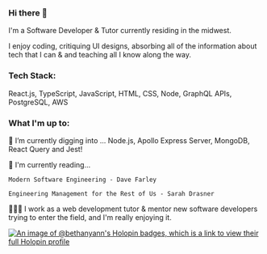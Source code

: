 ### Hi there 👋

I'm a Software Developer & Tutor currently residing in the midwest. 

I enjoy coding, critiquing UI designs, absorbing all of the information about tech that I can & and teaching all I know along the way.

### Tech Stack: 
 React.js, TypeScript, JavaScript, HTML, CSS, Node, GraphQL APIs, PostgreSQL, AWS


### What I'm up to: 
🌱 I’m currently digging into ...
    Node.js, Apollo Express Server, MongoDB, React Query and Jest!

📖 I'm currently reading...

    Modern Software Engineering - Dave Farley

    Engineering Management for the Rest of Us - Sarah Drasner 

👩🏽‍🏫 I work as a web development tutor & mentor new software developers trying to enter the field, and I'm really enjoying it. 


<!-- **bethanyann/bethanyann** is a ✨ _special_ ✨ repository because its `README.md` (this file) appears on your GitHub profile.

Here are some ideas to get you started:

- 🔭 I’m currently working on ...
- 🌱 I’m currently learning ...
- 👯 I’m looking to collaborate on ...
- 🤔 I’m looking for help with ...
- 💬 Ask me about ...
- 📫 How to reach me: ...
- 😄 Pronouns: ...
- ⚡ Fun fact: ...
-->

[![An image of @bethanyann's Holopin badges, which is a link to view their full Holopin profile](https://holopin.me/bethanyann)](https://holopin.io/@bethanyann)
